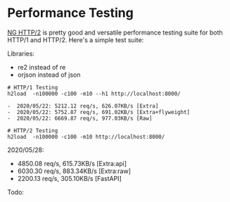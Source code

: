# Performance Testing

[NG HTTP/2](https://nghttp2.org/) is pretty good and versatile performance
testing suite for both HTTP/1 and HTTP/2. Here's a simple test suite:

Libraries:

-   re2 instead of re
-   orjson instead of json

```
# HTTP/1 Testing
h2load  -n100000 -c100 -m10 --h1 http://localhost:8000/

-  2020/05/22: 5212.12 req/s, 626.07KB/s [Extra]
-  2020/05/22: 5752.87 req/s, 691.02KB/s [Extra+flyweight]
-  2020/05/22: 6669.87 req/s, 977.03KB/s [Raw]

# HTTP/2 Testing
h2load  -n100000 -c100 -m10 http://localhost:8000/
```

2020/05/28:

-   4850.08 req/s, 615.73KB/s [Extra:api]
-   6030.30 req/s, 883.34KB/s [Extra:raw]
-   2200.13 req/s, 305.10KB/s [FastAPI]

Todo:
